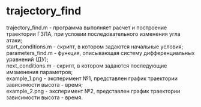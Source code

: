 # trajectory_find
trajectory_find.m - программа выполняет расчет и построение траектории ГЗЛА, при условии последовательного изменения угла атаки;  
start_conditions.m - скрипт, в котором задаются начальные условия;  
parameters_find.m - функция, описывающая систему дифференциальных уравнений (ДУ);  
next_conditions.m - скрипт, в котором задаются последующие имзменения параметров;  
example_1.png - эксперимент №1, представлен график траектории зависимости высота - время;    
example_2.png - эксперимент №2, представлен график траектории зависимости высота - время.
